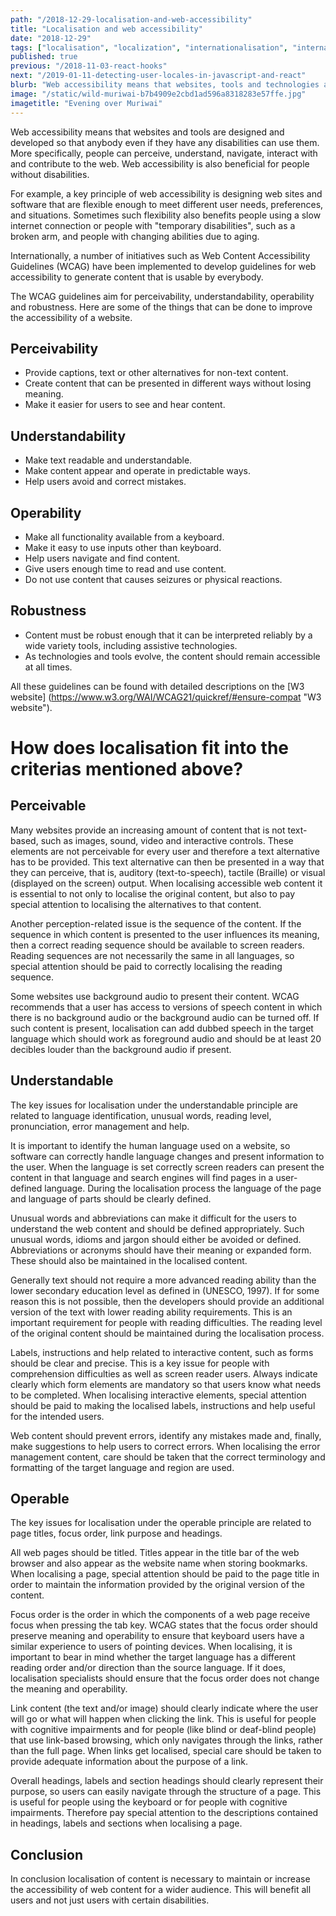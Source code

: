 ```yaml
---
path: "/2018-12-29-localisation-and-web-accessibility"
title: "Localisation and web accessibility"
date: "2018-12-29"
tags: ["localisation", "localization", "internationalisation", "internationalization", "translation", "globalisation", "globalization", "accessibility", "WAI", "web accessibility", "accessibility guidelines"]
published: true
previous: "/2018-11-03-react-hooks"
next: "/2019-01-11-detecting-user-locales-in-javascript-and-react"
blurb: "Web accessibility means that websites, tools and technologies are designed and developed so that anybody can use them. Read on if you would like to know more about web accessibility and localisation."
image: "/static/wild-muriwai-b7b4909e2cbd1ad596a8318283e57ffe.jpg"
imagetitle: "Evening over Muriwai"
---
```


Web accessibility means that websites and tools are designed and developed so that anybody even if they have any disabilities can use them. More specifically, people can perceive, understand, navigate, interact with  and contribute to the web. Web accessibility is also beneficial for people without disabilities.

For example, a key principle of web accessibility is designing web sites and software that are flexible
enough to meet different user needs, preferences, and situations. Sometimes such flexibility
also benefits people using a slow internet connection or people with "temporary disabilities", such as a broken arm, and people with changing abilities due to aging.

Internationally, a number of initiatives such as Web Content Accessibility Guidelines (WCAG) have been implemented to develop guidelines for web accessibility to generate content that is usable by everybody.

The WCAG guidelines aim for perceivability, understandability, operability and robustness. Here are some of the things that can be done to improve the accessibility of a website.

## Perceivability

+ Provide captions, text or other alternatives for non-text content.
+ Create content that can be presented in different ways without losing meaning.
+ Make it easier for users to see and hear content.

## Understandability

+ Make text readable and understandable.
+ Make content appear and operate in predictable ways.
+ Help users avoid and correct mistakes.

## Operability

+ Make all functionality available from a keyboard.
+ Make it easy to use inputs other than keyboard.
+ Help users navigate and find content.
+ Give users enough time to read and use content.
+ Do not use content that causes seizures or physical reactions.

## Robustness

+ Content must be robust enough that it can be interpreted reliably by a wide variety tools, including assistive technologies.
+ As technologies and tools evolve, the content should remain accessible at all times.

All these guidelines can be found with detailed descriptions on the [W3 website] (https://www.w3.org/WAI/WCAG21/quickref/#ensure-compat "W3 website").

# How does localisation fit into the criterias mentioned above?

## Perceivable

Many websites provide an increasing amount of content that is not text-based, such as images, sound, video and interactive controls. These elements are not perceivable for every user and therefore a text alternative has to be provided. This text alternative can then be presented in a way that they can perceive, that is, auditory (text-to-speech), tactile (Braille) or visual (displayed on the screen) output. When localising accessible web content it is essential to not only to localise the original content, but also to pay special attention to localising the alternatives to that content.

Another perception-related issue is the sequence of the content. If the sequence in which content is
presented to the user influences its meaning, then a correct reading sequence should be available to
screen readers. Reading sequences are not necessarily the same in all languages, so special attention should be paid to correctly localising the reading sequence.

Some websites use background audio to present their content. WCAG recommends that a user has access to versions of speech content in which there is no background audio or the background audio can be turned off. If such content is present, localisation can add dubbed speech in the target language which should work as foreground audio and should be at least 20 decibles louder than the background audio if present.

## Understandable

The key issues for localisation under the understandable principle are related to language identification,
unusual words, reading level, pronunciation, error management and help.

It is important to identify the human language used on a website, so software can correctly handle
language changes and present information to the user. When the language is set correctly screen readers can present the content in that language and search engines will find pages in a user-defined language. During the localisation process the language of the page and language of parts should be clearly defined.

Unusual words and abbreviations can make it difficult for the users to understand the web content and should be defined appropriately. Such unusual words, idioms and jargon should either be avoided or defined. Abbreviations or acronyms should have their meaning or expanded form. These should also be maintained in the localised content.

Generally text should not require a more advanced reading ability than the lower secondary education level as defined in (UNESCO, 1997). If for some reason this is not possible, then the developers should provide an additional version of the text with lower reading ability requirements. This is an important requirement for people with reading difficulties. The reading level of the original content should be maintained during the localisation process.

Labels, instructions and help related to interactive content, such as forms should be clear and precise. This
is a key issue for people with comprehension difficulties as well as screen reader users. Always indicate clearly which form elements are mandatory so that users know what needs to be completed. When localising interactive elements, special attention should be paid to making the localised labels, instructions and help
useful for the intended users.

Web content should prevent errors, identify any mistakes made and, finally, make suggestions to help users to correct errors. When localising the error management content, care should be taken that the correct terminology and formatting of the target language and region are used.

## Operable

The key issues for localisation under the operable principle are related to page titles, focus order, link purpose and headings.

All web pages should be titled. Titles appear in the title bar of the web browser and also appear as the website name when storing bookmarks. When localising a page, special attention should be paid to the page title in order to maintain the information provided by the original version of the content.

Focus order is the order in which the components of a web page receive focus when pressing the tab key. WCAG states that the focus order should preserve meaning and operability to ensure that keyboard users have a similar experience to users of pointing devices. When localising, it is important to bear in mind whether the target language has a different reading order and/or direction than the source language. If it does, localisation specialists should ensure that the focus order does not change the meaning and operability.

Link content (the text and/or image) should clearly indicate where the user will go or what will happen when clicking the link. This is useful for people with cognitive impairments and for people (like blind or deaf-blind people) that use link-based browsing, which only navigates through the links, rather than the full page. When links get localised, special care should be taken to provide adequate information about the purpose of a link.

Overall headings, labels and section headings should clearly represent their purpose, so users can
easily navigate through the structure of a page. This is useful for people using the keyboard or for
people with cognitive impairments. Therefore pay special attention to the descriptions contained in headings, labels and sections when localising a page.

## Conclusion

In conclusion localisation of content is necessary to maintain or increase the accessibility of web content for a wider audience. This will benefit all users and not just users with certain disabilities.
